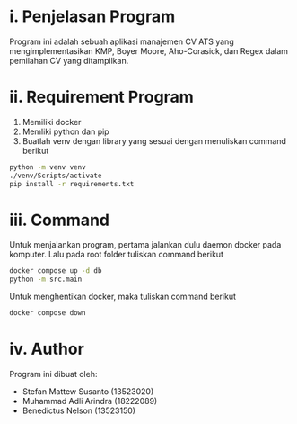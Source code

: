 # i. Penjelasan Program
Program ini adalah sebuah aplikasi manajemen CV ATS yang mengimplementasikan KMP, Boyer Moore, Aho-Corasick, dan Regex dalam pemilahan CV yang ditampilkan.

# ii. Requirement Program
1. Memiliki docker
2. Memliki python dan pip
3. Buatlah venv dengan library yang sesuai dengan menuliskan command berikut

```bash
python -m venv venv
./venv/Scripts/activate
pip install -r requirements.txt
```

# iii. Command
Untuk menjalankan program, pertama jalankan dulu daemon docker pada komputer. Lalu pada root folder tuliskan command berikut

```bash
docker compose up -d db
python -m src.main
```

Untuk menghentikan docker, maka tuliskan command berikut

```bash
docker compose down
```

# iv. Author
Program ini dibuat oleh:
- Stefan Mattew Susanto (13523020)
- Muhammad Adli Arindra (18222089)
- Benedictus Nelson (13523150)